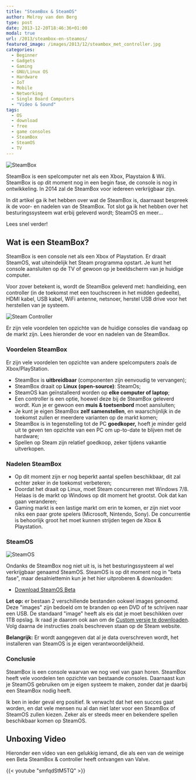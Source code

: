 ```yaml
---
title: "SteamBox & SteamOS"
author: Melroy van den Berg
type: post
date: 2013-12-20T18:46:36+01:00
modal: true
url: /2013/steambox-en-steamos/
featured_image: /images/2013/12/steambox_met_controller.jpg
categories:
  - Beginner
  - Gadgets
  - Gaming
  - GNU/Linux OS
  - Hardware
  - IoT
  - Mobile
  - Networking
  - Single Board Computers
  - "Video & Sound"
tags:
  - OS
  - download
  - free
  - game consoles
  - SteamBox
  - SteamOS
  - TV
---
```


![SteamBox](/images/2013/12/steambox_met_controller.jpg "SteamBox met controller (beta)")

SteamBox is een spelcomputer net als een Xbox, Playstaion & Wii. SteamBox is op dit moment nog in een begin fase, de console is nog in ontwikkeling. In 2014 zal de SteamBox voor iedereen verkrijgbaar zijn.

In dit artikel ga ik het hebben over wat de SteamBox is, daarnaast bespreek ik de voor- en nadelen van de SteamBox. Tot slot ga ik het hebben over het besturingssysteem wat erbij geleverd wordt; SteamOS en meer...

Lees snel verder!

## Wat is een SteamBox?

SteamBox is een console net als een Xbox of Playstation. Er draait SteamOS, wat uiteindelijk het Steam programma opstart. Je kunt het console aansluiten op de TV of gewoon op je beeldscherm van je huidige computer.

Voor zover betekent is, wordt de SteamBox geleverd met: handleiding, een controller (in de toekomst met een touchscreen in het midden gedeelte), HDMI kabel, USB kabel, WiFi antenne, netsnoer, herstel USB drive voor het herstellen van je systeem.

![Steam Controller](/images/2013/12/controller.jpg "Uiteindelijke Steam Controller")

Er zijn vele voordelen ten opzichte van de huidige consoles die vandaag op de markt zijn. Lees hieronder de voor en nadelen van de SteamBox.

### Voordelen SteamBox

Er zijn vele voordelen ten opzichte van andere spelcomputers zoals de Xbox/PlayStation.

- SteamBox is **uitbreidbaar** (componenten zijn eenvoudig te vervangen);
- SteamBox draait op **Linux (open-source)**: SteamOs;
- SteamOS kan geïnstalleerd worden op **elke computer of laptop**;
- Een controller is een optie, hoewel deze bij de SteamBox geleverd wordt. Kun je er gewoon een **muis & toetsenbord** moet aansluiten;
- Je kunt je eigen SteamBox **zelf samenstellen**, en waarschijnlijk in de toekomst zullen er meerdere varianten op de markt komen;
- SteamBox is in tegenstelling tot de PC **goedkoper,** hoeft je minder geld uit te geven ten opzichte van een PC om up-to-date te blijven met de hardware;
- Spellen op Steam zijn relatief goedkoop, zeker tijdens vakantie uitverkopen.

### Nadelen SteamBox

- Op dit moment zijn er nog beperkt aantal spellen beschikbaar, dit zal echter zeker in de toekomst verbeteren;
- Doordat het draait op Linux, moet Steam concurreren met Windows 7/8. Helaas is de markt op Windows op dit moment het grootst. Ook dat kan gaan veranderen;
- Gaming markt is een lastige markt om erin te komen, er zijn niet voor niks een paar grote spelers (Microsoft, Nintendo, Sony). De concurrentie is behoorlijk groot het moet kunnen strijden tegen de Xbox & Playstation.

### SteamOS

![SteamOS](/images/2013/12/steamos_logo.jpg "SteamOS Logo")

Ondanks de SteamBox nog niet uit is, is het besturingssysteem al wel verkrijgbaar genaamd SteamOS. SteamOS is op dit moment nog in "beta fase", maar desalniettemin kun je het hier uitproberen & downloaden:

- [Download SteamOS Beta](http://store.steampowered.com/steamos/buildyourown)

**Let op:** er bestaan 2 verschillende bestanden ookwel images genoemd. Deze "images" zijn bedoeld om te branden op een DVD of te schrijven naar een USB. De standaard "image" heeft als eis dat je moet beschikken over 1TB opslag. Ik raad je daarom ook aan om de [Custom versie te downloaden](http://store.steampowered.com/steamos/download/?ver=custom). Volg daarna de instructies zoals beschreven staan op de Steam website.

**Belangrijk:** Er wordt aangegeven dat al je data overschreven wordt, het installeren van SteamOS is je eigen verantwoordelijkheid.

### Conclusie

SteamBox is een console waarvan we nog veel van gaan horen. SteamBox heeft vele voordelen ten opzichte van bestaande consoles. Daarnaast kun je SteamOS gebruiken om je eigen systeem te maken, zonder dat je daarbij een SteamBox nodig heeft.

Ik ben in ieder geval erg positief. Ik verwacht dat het een succes gaat worden, en dat vele mensen nu al dan niet later voor een SteamBox of SteamOS zullen kiezen. Zeker als er steeds meer en bekendere spellen beschikbaar komen op SteamOS.

## Unboxing Video

Hieronder een video van een gelukkig iemand, die als een van de weinige een Beta SteamBox & controller heeft ontvangen van Valve.

{{< youtube "smfqdStM5TQ" >}}
